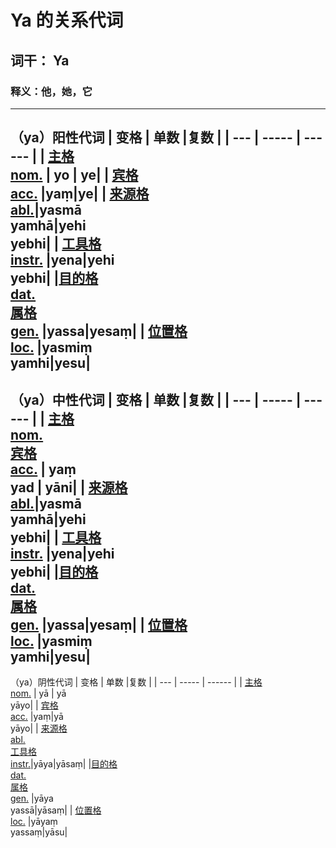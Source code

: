 # Ya 的关系代词

## 词干： Ya
### 释义：他，她，它
---
（ya）阳性代词
| 变格 | 单数  |复数 |
| --- | ----- | ------ |
| [主格<br>nom.](nom.md) | yo | ye|
| [宾格<br>acc.](acc.md) |yaṃ|ye| 
| [来源格<br>abl.](abl.md)|yasmā<br>yamhā|yehi<br>yebhi|
| [工具格<br>instr.](instr.md) |yena|yehi<br>yebhi|
|[目的格<br>dat.](dat.md)<br> [属格<br>gen.](gen.md) |yassa|yesaṃ|
| [位置格<br>loc.](loc.md) |yasmiṃ<br>yamhi|yesu|
---
（ya）中性代词
| 变格 | 单数  |复数 |
| --- | ----- | ------ |
| [主格<br>nom.](nom.md)<br>[宾格<br>acc.](acc.md)  | yaṃ<br>yad | yāni| 
| [来源格<br>abl.](abl.md)|yasmā<br>yamhā|yehi<br>yebhi|
| [工具格<br>instr.](instr.md) |yena|yehi<br>yebhi|
|[目的格<br>dat.](dat.md)<br> [属格<br>gen.](gen.md) |yassa|yesaṃ|
| [位置格<br>loc.](loc.md) |yasmiṃ<br>yamhi|yesu|
---
（ya）阴性代词
| 变格 | 单数  |复数 |
| --- | ----- | ------ |
| [主格<br>nom.](nom.md) | yā | yā<br>yāyo|
| [宾格<br>acc.](acc.md) |yaṃ|yā<br>yāyo| 
| [来源格<br>abl.](abl.md)<br>[工具格<br>instr.](instr.md)|yāya|yāsaṃ|
|[目的格<br>dat.](dat.md)<br> [属格<br>gen.](gen.md) |yāya<br>yassā|yāsaṃ|
| [位置格<br>loc.](loc.md) |yāyaṃ<br>yassaṃ|yāsu|
